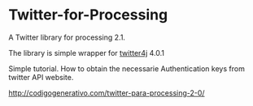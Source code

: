 Twitter-for-Processing
======================

A Twitter library for processing 2.1.

The library is simple wrapper for [twitter4j](http://twitter4j.org/) 4.0.1


Simple tutorial. How to obtain the necessarie Authentication keys from twitter API website.

http://codigogenerativo.com/twitter-para-processing-2-0/
